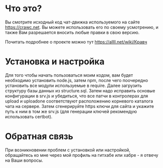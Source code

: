 # Что это?
Вы смотрите исходный код чат-движка используемого на сайте https://crawc.net.
Вы можете использовать его по своему усмотрению, и также Вам разрешается вносить любые правки в свою версию.

Почитать подробнее о проекте можно тут https://allll.net/wiki/Кравч

# Установка и настройка
Для того чтобы начать пользоваться моим кодом, вам будет необходимо установить node.js, затем npm, после чего поочередно установить все модули используемые в require. Далее загрузить структуру базы данных из structure.sql. Затем надо исправить основые конфигурации в srv.js и убедиться, что все патчи в контролерах для upload и uploadone соответствуют расположению корневого каталога чата на сервере. Затем сгенерируйте https ключи для сайта и укажите путь к ним в том же srv.js (для генерации ключей рекомендую использовать certbot).

# Обратная связь
При возникновении проблем с установкой или настройкой, обращайтесь ко мне через мой профиль на гитхабе или хабре - я отвечу на Ваши вопросы.
